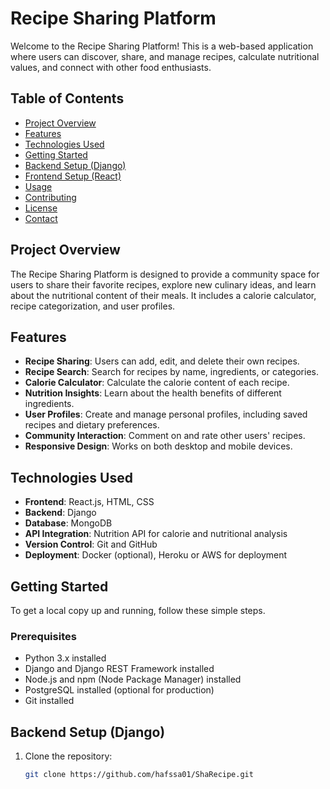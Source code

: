 # Recipe Sharing Platform

Welcome to the Recipe Sharing Platform! This is a web-based application where users can discover, share, and manage recipes, calculate nutritional values, and connect with other food enthusiasts.

## Table of Contents

- [Project Overview](#project-overview)
- [Features](#features)
- [Technologies Used](#technologies-used)
- [Getting Started](#getting-started)
- [Backend Setup (Django)](#backend-setup-django)
- [Frontend Setup (React)](#frontend-setup-react)
- [Usage](#usage)
- [Contributing](#contributing)
- [License](#license)
- [Contact](#contact)

## Project Overview

The Recipe Sharing Platform is designed to provide a community space for users to share their favorite recipes, explore new culinary ideas, and learn about the nutritional content of their meals. It includes a calorie calculator, recipe categorization, and user profiles.

## Features

- **Recipe Sharing**: Users can add, edit, and delete their own recipes.
- **Recipe Search**: Search for recipes by name, ingredients, or categories.
- **Calorie Calculator**: Calculate the calorie content of each recipe.
- **Nutrition Insights**: Learn about the health benefits of different ingredients.
- **User Profiles**: Create and manage personal profiles, including saved recipes and dietary preferences.
- **Community Interaction**: Comment on and rate other users' recipes.
- **Responsive Design**: Works on both desktop and mobile devices.

## Technologies Used

- **Frontend**: React.js, HTML, CSS
- **Backend**: Django
- **Database**: MongoDB
- **API Integration**: Nutrition API for calorie and nutritional analysis
- **Version Control**: Git and GitHub
- **Deployment**: Docker (optional), Heroku or AWS for deployment

## Getting Started

To get a local copy up and running, follow these simple steps.

### Prerequisites

- Python 3.x installed
- Django and Django REST Framework installed
- Node.js and npm (Node Package Manager) installed
- PostgreSQL installed (optional for production)
- Git installed

## Backend Setup (Django)

1. Clone the repository:

   ```bash
   git clone https://github.com/hafssa01/ShaRecipe.git
